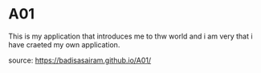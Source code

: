# A01
This is my application that introduces me to thw world and i am very that i have craeted my own application.

source: <https://badisasairam.github.io/A01/>

